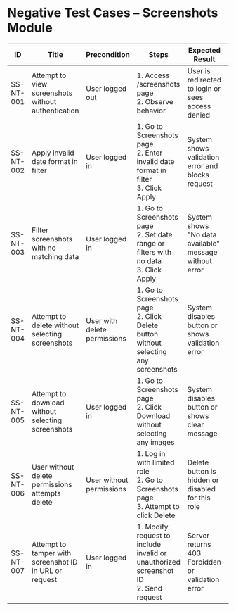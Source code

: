 # Negative Test Cases – Screenshots Module

| ID          | Title                                       | Precondition                        | Steps                                                         | Expected Result                           | Actual Result | Status |
|-------------|---------------------------------------------|-------------------------------------|---------------------------------------------------------------|-------------------------------------------|---------------|--------|
| SS-NT-001   | Attempt to view screenshots without authentication | User logged out                    | 1. Access /screenshots page <br> 2. Observe behavior | User is redirected to login or sees access denied |               |        |
| SS-NT-002   | Apply invalid date format in filter         | User logged in                      | 1. Go to Screenshots page <br> 2. Enter invalid date format in filter <br> 3. Click Apply | System shows validation error and blocks request |               |        |
| SS-NT-003   | Filter screenshots with no matching data    | User logged in                      | 1. Go to Screenshots page <br> 2. Set date range or filters with no data <br> 3. Click Apply | System shows "No data available" message without error |               |        |
| SS-NT-004   | Attempt to delete without selecting screenshots | User with delete permissions       | 1. Go to Screenshots page <br> 2. Click Delete button without selecting any screenshots | System disables button or shows validation error |               |        |
| SS-NT-005   | Attempt to download without selecting screenshots | User logged in                      | 1. Go to Screenshots page <br> 2. Click Download without selecting any images | System disables button or shows clear message |               |        |
| SS-NT-006   | User without delete permissions attempts delete | User without permissions            | 1. Log in with limited role <br> 2. Go to Screenshots page <br> 3. Attempt to click Delete | Delete button is hidden or disabled for this role |               |        |
| SS-NT-007   | Attempt to tamper with screenshot ID in URL or request | User logged in                      | 1. Modify request to include invalid or unauthorized screenshot ID <br> 2. Send request | Server returns 403 Forbidden or validation error |               |        |
